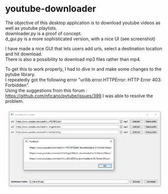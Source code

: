 # youtube-downloader
The objective of this desktop application is to download youtube videos as well as youtube playlists.  
downloader.py is a proof of concept.  
d_gui.py is a more sophisticated version, with a nice UI (see screenshot)   
  
I have made a nice GUI that lets users add urls, select a destination location and hit download.  
There is also a possibility to download mp3 files rather than mp4.

To get this to work properly, I had to dive in and make some changes to the pytube library.  
I repeatedly got the following error "urllib.error.HTTPError: HTTP Error 403: Forbidden".  
Using the suggestions from this forum : https://github.com/nficano/pytube/issues/399 I was able to resolve the problem.  

![Screenshot](Screenshot.png)
